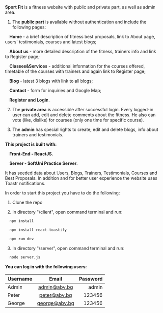**Sport Fit** is a fitness website with public and private part, as well as admin area.

1. The **public part** is available without authentication and include the following pages: 

&emsp;**Home** - a brief description of fitness best proposals, link to About page, users' testimonials, courses and latest blogs;

&emsp;**About us** - more detailed description of the fitness, trainers info and link to Register page;

&emsp;**Classes&Services** - additional information for the courses offered, timetable of the courses with trainers and again link to Register page;

&emsp;**Blog** - latest 3 blogs with link to all blogs; 

&emsp;**Contact** - form for inquiries and Google Map; 

&emsp;**Register and Login**.

2. The **private area** is accessible after successful login. Every logged-in user can add, edit and delete comments about the fitness. He also can vote (like, dislike) for courses (only one time for specific course).

3. The **admin** has special rights to create, edit and delete blogs, info about trainers and testimonials.

**This project is built with:**

&emsp;**Front-End - ReactJS**.

&emsp;**Server - SoftUni Practice Server**.

It has seeded data about Users, Blogs, Trainers, Testimonials, Courses and Best Proposals. In addition and for better user experience the website uses Toastr notifications.

In order to start this project you have to do the following: 
1. Clone the repo

2. In directory "/client", open command terminal and run:

 ```sh
   npm install
   ```
 ```sh
   npm install react-toastify
   ```
 
 ```sh
   npm run dev
   ```

3. In directory "/server", open command terminal and run:

 ```sh
   node server.js
   ```

**You can log in with the following users:**

| Username        | Email          | Password |
| --------------- |:--------------:| --------:|
| Admin           | admin@abv.bg   | admin    |
| Peter           | peter@abv.bg   |   123456 |
|George           | george@abv.bg  |   123456 |
